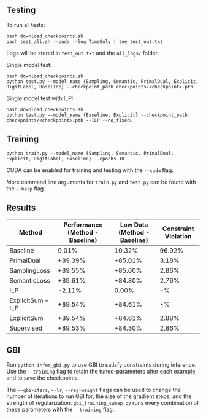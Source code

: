 ## Testing
To run all tests:

```
bash download_checkpoints.sh
bash test_all.sh --cuda --log TimeOnly | tee test_out.txt
```

Logs will be stored in `test_out.txt` and the `all_logs/` folder.

Single model test:
```
bash download_checkpoints.sh
python test.py --model_name {Sampling, Semantic, PrimalDual, Explicit, DigitLabel, Baseline} --checkpoint_path checkpoints/<checkpoint>.pth
```

Single model test with ILP:
```
bash download_checkpoints.sh
python test.py --model_name {Baseline, Explicit} --checkpoint_path checkpoints/<checkpoint>.pth --ILP --no_fixedL
```

## Training
```
python train.py --model_name {Sampling, Semantic, PrimalDual, Explicit, DigitLabel, Baseline} --epochs 10
```

CUDA can be enabled for training and testing with the `--cuda` flag.

More command line arguments for `train.py` and `test.py` can be found with the `--help` flag.

## Results

| Method | Performance (Method - Baseline) | Low Data (Method - Baseline) | Constraint Violation |
| --- | --- | --- | --- |
| Baseline | 9.01% | 10.32% | 96.92% |
| PrimalDual | +89.39% | +85.01% | 3.18% |
| SamplingLoss | +89.55% | +85.60% | 2.86% |
| SemanticLoss | +89.61% | +84.80% | 2.76% |
| ILP | -2.11% | 0.00% | -% |
| ExplicitSum + ILP | +89.54% | +84.61% | -% |
| ExplicitSum | +89.54% | +84.61% | 2.88% |
| Supervised | +89.53% | +84.30% | 2.86% |

## GBI
Run `python infer_gbi.py` to use GBI to satisfy constraints during inference. Use the `--training` flag to retain the tuned-parameters after each example, and to save the checkpoints.

The `--gbi-iters`, `--lr`, `--reg-weight` flags can be used to change the number of iterations to run GBI for, the size of the gradient steps, and the strength of regularization. `gbi_training_sweep.py` runs every combination of these parameters with the `--training` flag.
